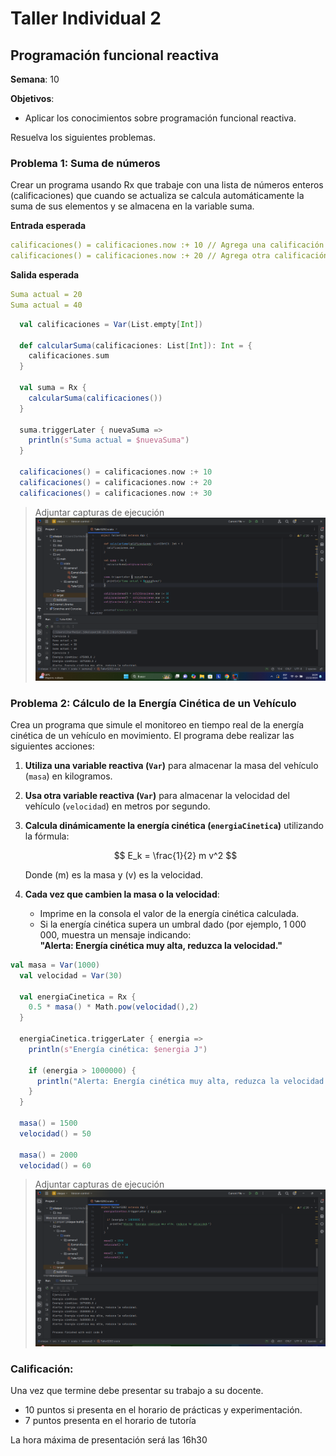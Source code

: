 # Taller Individual  2
## Programación funcional reactiva

**Semana**: 10

**Objetivos**:

- Aplicar los conocimientos sobre programación funcional reactiva.

Resuelva los siguientes problemas.

### Problema 1: Suma de números

Crear un programa usando Rx que trabaje con una lista de números enteros (calificaciones) que cuando se actualiza se calcula automáticamente la suma de sus elementos y se almacena en la variable suma.

**Entrada esperada**
```yaml
calificaciones() = calificaciones.now :+ 10 // Agrega una calificación
calificaciones() = calificaciones.now :+ 20 // Agrega otra calificación
```

**Salida esperada**
```yaml
Suma actual = 20
Suma actual = 40
```

```scala
  val calificaciones = Var(List.empty[Int])

  def calcularSuma(calificaciones: List[Int]): Int = {
    calificaciones.sum
  }

  val suma = Rx {
    calcularSuma(calificaciones())
  }

  suma.triggerLater { nuevaSuma =>
    println(s"Suma actual = $nuevaSuma")
  }

  calificaciones() = calificaciones.now :+ 10
  calificaciones() = calificaciones.now :+ 20
  calificaciones() = calificaciones.now :+ 30
```

> Adjuntar capturas de ejecución
![alt text](image-1.png)

### Problema 2: Cálculo de la Energía Cinética de un Vehículo

Crea un programa que simule el monitoreo en tiempo real de la energía cinética de un vehículo en movimiento. El programa debe realizar las siguientes acciones:

1. **Utiliza una variable reactiva (`Var`)** para almacenar la masa del vehículo (`masa`) en kilogramos.
2. **Usa otra variable reactiva (`Var`)** para almacenar la velocidad del vehículo (`velocidad`) en metros por segundo.
3. **Calcula dinámicamente la energía cinética (`energiaCinetica`)** utilizando la fórmula:

   $$
   E_k = \frac{1}{2} m v^2
   $$

   Donde \(m\) es la masa y \(v\) es la velocidad.

4. **Cada vez que cambien la masa o la velocidad**:
   - Imprime en la consola el valor de la energía cinética calculada.
   - Si la energía cinética supera un umbral dado (por ejemplo, 1 000 000, muestra un mensaje indicando:  
     **"Alerta: Energía cinética muy alta, reduzca la velocidad."**


```scala
val masa = Var(1000)
  val velocidad = Var(30)

  val energiaCinetica = Rx {
    0.5 * masa() * Math.pow(velocidad(),2)
  }

  energiaCinetica.triggerLater { energia =>
    println(s"Energía cinética: $energia J")

    if (energia > 1000000) {
      println("Alerta: Energía cinética muy alta, reduzca la velocidad.")
    }
  }

  masa() = 1500
  velocidad() = 50

  masa() = 2000
  velocidad() = 60
```

> Adjuntar capturas de ejecución
![alt text](image-2.png)
### Calificación:

Una vez que termine debe presentar su trabajo a su docente.

- 10 puntos si presenta en el horario de prácticas y experimentación.
- 7 puntos presenta en el horario de tutoría

La hora máxima de presentación será las 16h30
